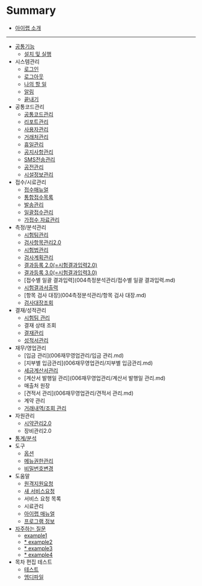 # Summary

* [아이랩 소개](README.md)
----
* [공통기능](000공통기능.md)
  * [설치 및 실행](000공통기능/01설치및실행.md)
* 시스템관리
  * [로그인](001시스템관리/01로그인.md)
  * [로그아웃](001시스템관리/02로그아웃.md)
  * [나의 할 일](001시스템관리/03나의할일.md)
  * [알림](001시스템관리/04알림.md)
  * [끝내기](001시스템관리/05끝내기.md)
* 공통코드관리
  * [공통코드관리](002공통코드관리/공통코드관리.md)
  * [리포트관리](002공통코드관리/리포트관리.md)
  * [사용자관리](002공통코드관리/사용자관리.md)
  * [거래처관리](002공통코드관리/거래처관리.md)
  * [휴일관리](002공통코드관리/휴일관리.md)
  * [공지사항관리](002공통코드관리/공지사항관리.md)
  * [SMS전송관리](002공통코드관리/SMS전송관리.md)
  * [공전관리](002공통코드관리/공전관리.md)
  * [시설정보관리](002공통코드관리/시설정보관리.md)
* 접수/시료관리
  * [접수매뉴얼](003접수시료관리/접수매뉴얼.md)
  * [통합접수목록](003접수시료관리/통합접수목록.md)
  * [발송관리](003접수시료관리/발송관리.md)
  * [일괄접수관리](003접수시료관리/일괄접수관리.md)
  * [가접수 자료관리](003접수시료관리/가접수자료관리.md)
* 측정/분석관리
  * [시험팀관리](004측정분석관리/시험팀관리.md)
  * [검사항목관리2.0](004측정분석관리/검사항목관리.md)
  * [시험법관리](004측정분석관리/시험법관리.md)
  * [검사계획관리](004측정분석관리/검사계획관리.md)
  * [결과등록 2.0\(=시험결과입력2.0\)](004측정분석관리/결과등록20.md)
  * [결과등록 3.0\(=시험결과입력3.0\)](004측정분석관리/결과등록30.md)
  * [접수별 일괄 결과입력](004측정분석관리/접수별 일괄 결과입력.md)
  * [시험결과서출력](004측정분석관리/시험결과서출력.md)
  * [항목 검사 대장](004측정분석관리/항목 검사 대장.md)
  * [검사대장조회](004측정분석관리/검사대장조회.md)
* 결재/성적관리
  * [시험팀 관리](005결재성적관리/시험팀관리.md)
  * 결재 상태 조회
  * [결재관리](005결재성적관리/결재관리.md)
  * [성적서관리](005결재성적관리/성적서관리.md)
* 재무/영업관리
  * [입금 관리](006재무영업관리/입금 관리.md)
  * [지부별 입금관리](006재무영업관리/지부별 입금관리.md)
  * [세금계산서관리](006재무영업관리/세금계산서관리.md)
  * [계산서 발행일 관리](006재무영업관리/계산서 발행일 관리.md)
  * 매출처 원장
  * [견적서 관리](006재무영업관리/견적서 관리.md)
  * 계약 관리
  * [거래내역/조회 관리](006재무영업관리/거래내역조회관리.md)
* 자원관리
  * [시약관리2.0](007자원관리/시약관리20.md)
  * 장비관리2.0
* [통계/분석](008통계분석.md)
* 도구
  * [옵션](009도구/옵션.md)
  * [메뉴권한관리](009도구/메뉴권한관리.md)
  * [비밀번호변경](009도구/비밀번호변경.md)
* 도움말
  * [원격지원요청](010도움말/원격지원요청.md)
  * [새 서비스요청](010도움말/새서비스요청.md)
  * 서비스 요청 목록
  * 시료관리
  * [아이랩 매뉴얼](010도움말/아이랩매뉴얼.md)
  * [프로그램 정보](010도움말/프로그램정보.md)
* [자주하는 질문](자주하는질문.md)
   - [example1](자주하는질문/000한글입력문제.md)
   - [* example2](자주하는질문/002리포트대괄호사용.md)
   - [* example3](자주하는질문/002리포트복제수정.md)
   - [* example4](자주하는질문/003항목기준변경.md)
* 목차 편집 테스트
  * [테스트](test/test.md)
  * [엠디파일](test/mymdfile.md)



